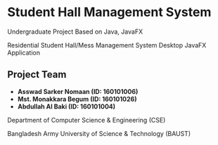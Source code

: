 # Student Hall Management System
Undergraduate Project Based on Java, JavaFX

Residential Student Hall/Mess Management System Desktop JavaFX Application


## Project Team
* **Asswad Sarker Nomaan (ID: 160101006)**
* **Mst. Monakkara Begum (ID: 160101026)**
* **Abdullah Al Baki (ID: 160101004)**


Department of Computer Science & Engineering (CSE)

Bangladesh Army University of Science & Technology (BAUST)
